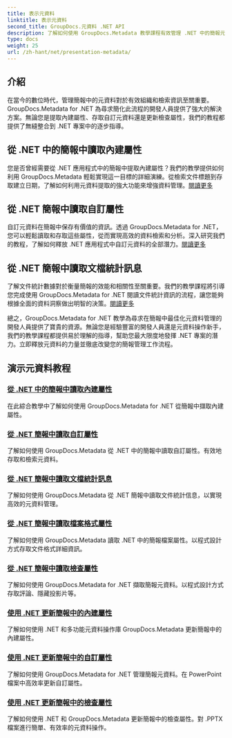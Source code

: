 ```yaml
---
title: 表示元資料
linktitle: 表示元資料
second_title: GroupDocs.元資料 .NET API
description: 了解如何使用 GroupDocs.Metadata 教學課程有效管理 .NET 中的簡報元資料。輕鬆存取內建和自訂屬性。
type: docs
weight: 25
url: /zh-hant/net/presentation-metadata/
---
```

## 介紹

在當今的數位時代，管理簡報中的元資料對於有效組織和檢索資訊至關重要。 GroupDocs.Metadata for .NET 為尋求簡化此流程的開發人員提供了強大的解決方案。無論您是提取內建屬性、存取自訂元資料還是更新檢查屬性，我們的教程都提供了無縫整合到 .NET 專案中的逐步指導。

## 從 .NET 中的簡報中讀取內建屬性

您是否曾經需要從 .NET 應用程式中的簡報中提取內建屬性？我們的教學提供如何利用 GroupDocs.Metadata 輕鬆實現這一目標的詳細演練。從檢索文件標題到存取建立日期，了解如何利用元資料提取的強大功能來增強資料管理。[閱讀更多](./read-built-in-properties-presentations/)

## 從 .NET 簡報中讀取自訂屬性

自訂元資料在簡報中保存有價值的資訊。透過 GroupDocs.Metadata for .NET，您可以輕鬆讀取和存取這些屬性，從而實現高效的資料檢索和分析。深入研究我們的教程，了解如何釋放 .NET 應用程式中自訂元資料的全部潛力。[閱讀更多](./read-custom-properties-presentations/)

## 從 .NET 簡報中讀取文檔統計訊息

了解文件統計數據對於衡量簡報的效能和相關性至關重要。我們的教學課程將引導您完成使用 GroupDocs.Metadata for .NET 閱讀文件統計資訊的流程，讓您能夠根據全面的資料洞察做出明智的決策。[閱讀更多](./read-document-statistics-presentations/)

總之，GroupDocs.Metadata for .NET 教學為尋求在簡報中最佳化元資料管理的開發人員提供了寶貴的資源。無論您是經驗豐富的開發人員還是元資料操作新手，我們的教學課程都提供易於理解的指導，幫助您最大限度地發揮 .NET 專案的潛力。立即釋放元資料的力量並徹底改變您的簡報管理工作流程。

## 演示元資料教程
### [從 .NET 中的簡報中讀取內建屬性](./read-built-in-properties-presentations/)
在此綜合教學中了解如何使用 GroupDocs.Metadata for .NET 從簡報中擷取內建屬性。
### [從 .NET 簡報中讀取自訂屬性](./read-custom-properties-presentations/)
了解如何使用 GroupDocs.Metadata 從 .NET 中的簡報中讀取自訂屬性。有效地存取和檢索元資料。
### [從 .NET 簡報中讀取文檔統計訊息](./read-document-statistics-presentations/)
了解如何使用 GroupDocs.Metadata 從 .NET 簡報中讀取文件統計信息，以實現高效的元資料管理。
### [從 .NET 簡報中讀取檔案格式屬性](./read-file-format-properties-presentations/)
了解如何使用 GroupDocs.Metadata 讀取 .NET 中的簡報檔案屬性。以程式設計方式存取文件格式詳細資訊。
### [從 .NET 簡報中讀取檢查屬性](./read-inspection-properties-presentations/)
了解如何使用 GroupDocs.Metadata for .NET 擷取簡報元資料。以程式設計方式存取評論、隱藏投影片等。
### [使用 .NET 更新簡報中的內建屬性](./update-built-in-properties-presentations/)
了解如何使用 .NET 和多功能元資料操作庫 GroupDocs.Metadata 更新簡報中的內建屬性。
### [使用 .NET 更新簡報中的自訂屬性](./update-custom-properties-presentations/)
了解如何使用 GroupDocs.Metadata for .NET 管理簡報元資料。在 PowerPoint 檔案中高效率更新自訂屬性。
### [使用 .NET 更新簡報中的檢查屬性](./update-inspection-properties-presentations/)
了解如何使用 .NET 和 GroupDocs.Metadata 更新簡報中的檢查屬性。對 .PPTX 檔案進行簡單、有效率的元資料操作。